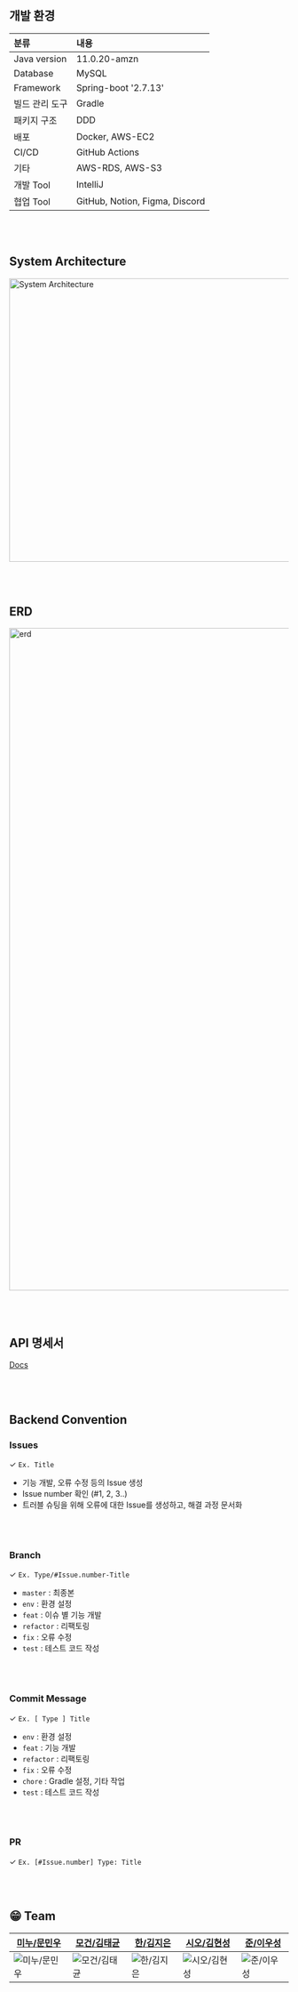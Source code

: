 ## 개발 환경
|분류|내용|
|:---|:---|
|Java version|11.0.20-amzn|
|Database|MySQL|
|Framework|Spring-boot '2.7.13'|
|빌드 관리 도구|Gradle|
|패키지 구조|DDD|
|배포|Docker, AWS-EC2|
|CI/CD|GitHub Actions|
|기타|AWS-RDS, AWS-S3|
|개발 Tool|IntelliJ|
|협업 Tool|GitHub, Notion, Figma, Discord|

<br></br>

## System Architecture
<img width="510" alt="System Architecture" src="https://github.com/user-attachments/assets/41bb5aa2-3922-4a73-b770-4c4f5dc1f53d">

<br></br>

## ERD
<img width="1192" alt="erd" src="https://github.com/user-attachments/assets/3ca2dbff-5501-43f9-bfa9-f223526aa5d7">


<br></br>

## API 명세서
[Docs](https://secret-enquiry-5de.notion.site/API-9fb86b9227b24311a6b9dcd6bba31bcc?pvs=4)

<br></br>

## Backend Convention
### Issues
✓ `Ex. Title`

- 기능 개발, 오류 수정 등의 Issue 생성
- Issue number 확인 (#1, 2, 3..)
- 트러블 슈팅을 위해 오류에 대한 Issue를 생성하고, 해결 과정 문서화

<br></br>

### Branch
✓ `Ex. Type/#Issue.number-Title`

- `master` : 최종본
- `env` : 환경 설정
- `feat` : 이슈 별 기능 개발
- `refactor` : 리팩토링
- `fix` : 오류 수정
- `test` : 테스트 코드 작성

<br></br>

### Commit Message
✓ `Ex. [ Type ] Title`

- `env` : 환경 설정
- `feat` : 기능 개발
- `refactor` : 리팩토링
- `fix` : 오류 수정
- `chore` : Gradle 설정, 기타 작업
- `test` : 테스트 코드 작성

<br></br>

### PR
✓ `Ex. [#Issue.number] Type: Title`

<br></br>

## 😁 Team
|[미누/문민우](https://github.com/Minuooooo)|[모건/김태균](https://github.com/taegyuni)|[한/김지은](https://github.com/gol2580)|[시오/김현성](https://github.com/evgeniac10)|[준/이우성](https://github.com/dtd1614)|
|-----|-----|-----|-----|-----|
|![미누/문민우](https://avatars.githubusercontent.com/u/121410579?v=4)|![모건/김태균](https://avatars.githubusercontent.com/u/81752546?v=4)|![한/김지은](https://avatars.githubusercontent.com/u/86960201?v=4)|![시오/김현성](https://avatars.githubusercontent.com/u/122839143?v=4)|![준/이우성](https://avatars.githubusercontent.com/u/116648310?v=4)|
